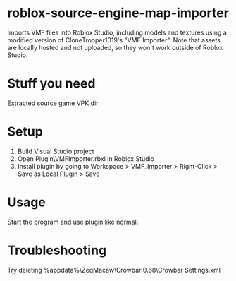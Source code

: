 # roblox-source-engine-map-importer
Imports VMF files into Roblox Studio, including models and textures
using a modified version of CloneTrooper1019's "VMF Importer".
Note that assets are locally hosted and not uploaded, so they won't work outside of Roblox Studio.

# Stuff you need
Extracted source game VPK dir

# Setup
1. Build Visual Studio project
2. Open Plugin\VMFImporter.rbxl in Roblox Studio
3. Install plugin by going to Workspace > VMF_Importer > Right-Click > Save as Local Plugin > Save

# Usage
Start the program and use plugin like normal.

# Troubleshooting
Try deleting %appdata%\ZeqMacaw\Crowbar 0.68\Crowbar Settings.xml
